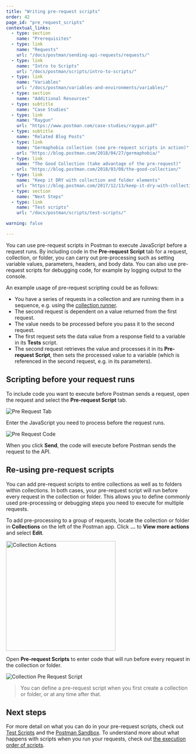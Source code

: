 ```yaml
---
title: "Writing pre-request scripts"
order: 42
page_id: "pre_request_scripts"
contextual_links:
  - type: section
    name: "Prerequisites"
  - type: link
    name: "Requests"
    url: "/docs/postman/sending-api-requests/requests/"
  - type: link
    name: "Intro to Scripts"
    url: "/docs/postman/scripts/intro-to-scripts/"
  - type: link
    name: "Variables"
    url: "/docs/postman/variables-and-environments/variables/"
  - type: section
    name: "Additional Resources"
  - type: subtitle
    name: "Case Studies"
  - type: link
    name: "Raygun"
    url: "https://www.postman.com/case-studies/raygun.pdf"
  - type: subtitle
    name: "Related Blog Posts"
  - type: link
    name: "Germaphobia collection (see pre-request scripts in action)"
    url: "https://blog.postman.com/2018/04/27/germaphobia/"
  - type: link
    name: "The Good Collection (take advantage of the pre-request)"
    url: "https://blog.postman.com/2018/03/08/the-good-collection/"
  - type: link
    name: "Keep it DRY with collection and folder elements"
    url: "https://blog.postman.com/2017/12/13/keep-it-dry-with-collection-and-folder-elements/"
  - type: section
    name: "Next Steps"
  - type: link
    name: "Test scripts"
    url: "/docs/postman/scripts/test-scripts/"

warning: false

---
```


You can use pre-request scripts in Postman to execute JavaScript before a request runs. By including code in the __Pre-request Script__ tab for a request, collection, or folder, you can carry out pre-processing such as setting variable values, parameters, headers, and body data. You can also use pre-request scripts for debugging code, for example by logging output to the console.

An example usage of pre-request scripting could be as follows:

* You have a series of requests in a collection and are running them in a sequence, e.g. using the [collection runner](/docs/postman/collection-runs/intro-to-collection-runs/).
* The second request is dependent on a value returned from the first request.
* The value needs to be processed before you pass it to the second request.
* The first request sets the data value from a response field to a variable in its __Tests__ script.
* The second request retrieves the value and processes it in its __Pre-request Script__, then sets the processed value to a variable (which is referenced in the second request, e.g. in its parameters).

## Scripting before your request runs

To include code you want to execute before Postman sends a request, open the request and select the __Pre-request Script__ tab.

![Pre Request Tab](https://assets.postman.com/postman-docs/pre-request-tab-empty.jpg)

Enter the JavaScript you need to process before the request runs.

![Pre Request Code](https://assets.postman.com/postman-docs/pre-request-script.jpg)

When you click __Send__, the code will execute before Postman sends the request to the API.

## Re-using pre-request scripts

You can add pre-request scripts to entire collections as well as to folders within collections. In both cases, your pre-request script will run before every request in the collection or folder. This allows you to define commonly used pre-processing or debugging steps you need to execute for multiple requests.

To add pre-processing to a group of requests, locate the collection or folder in __Collections__ on the left of the Postman app. Click __...__ to __View more actions__ and select __Edit__.

<img src="https://assets.postman.com/postman-docs/edit-collection-action.jpg" alt="Collection Actions" width="300px"/>

Open __Pre-request Scripts__ to enter code that will run before every request in the collection or folder.

![Collection Pre Request Script](https://assets.postman.com/postman-docs/edit-collection-pre-request.jpg)

> You can define a pre-request script when you first create a collection or folder, or at any time after that.

## Next steps

For more detail on what you can do in your pre-request scripts, check out [Test Scripts](/docs/postman/scripts/test-scripts/) and the [Postman Sandbox](/docs/postman/scripts/postman-sandbox-api-reference/). To understand more about what happens with scripts when you run your requests, check out [the execution order of scripts](/docs/postman/scripts/intro-to-scripts/#execution-order-of-scripts).
